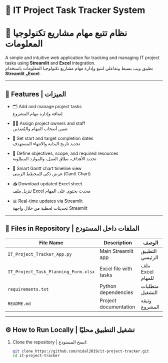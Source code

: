 # 📌 IT Project Task Tracker System
# 🧩 نظام تتبع مهام مشاريع تكنولوجيا المعلومات

A simple and intuitive web application for tracking and managing IT project tasks using **Streamlit** and **Excel** integration.  
تطبيق ويب بسيط وتفاعلي لتتبع وإدارة مهام مشاريع تكنولوجيا المعلومات باستخدام **Streamlit** و**Excel**.

---

## 🚀 Features | الميزات

- 🗂 Add and manage project tasks  
  إضافة وإدارة مهام المشروع

- 🧑‍💼 Assign project owners and staff  
  تعيين أصحاب المهام والمُنفذين

- 📅 Set start and target completion dates  
  تحديد تاريخ البداية والانتهاء المستهدف

- 🧾 Define objectives, scope, and required resources  
  تحديد الأهداف، نطاق العمل، والموارد المطلوبة

- 🧠 Smart Gantt chart timeline view  
  عرض ذكي للمخطط الزمني (Gantt Chart)

- 📥 Download updated Excel sheet  
  تنزيل ملف Excel محدث يحتوي على المهام

- 📊 Real-time updates via Streamlit  
  تحديثات لحظية من خلال واجهة Streamlit

---

## 📁 Files in Repository | الملفات داخل المستودع

| File Name | Description | الوصف |
|-----------|-------------|--------|
| `IT_Project_Tracker_App.py` | Main Streamlit app | التطبيق الرئيسي |
| `IT_Project_Task_Planning_Form.xlsx` | Excel file with tasks | ملف Excel للمهام |
| `requirements.txt` | Python dependencies | متطلبات التشغيل |
| `README.md` | Project documentation | وثيقة المشروع |

---

## ⚙️ How to Run Locally | تشغيل التطبيق محليًا

1. Clone the repository | انسخ المستودع:
   ```bash
   git clone https://github.com/nidal2019/it-project-tracker.git
   cd it-project-tracker
